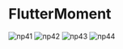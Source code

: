 # FlutterMoment
![пр41](https://github.com/user-attachments/assets/a50a571e-812c-4ccc-8867-99ebdc5f583f)
![пр42](https://github.com/user-attachments/assets/c426a281-8391-42be-b8b5-6ab6e8c66fa8)
![пр43](https://github.com/user-attachments/assets/296760dd-551b-46a6-aa3d-27f35e4efac0)
![пр44](https://github.com/user-attachments/assets/9ca4bc10-0bc2-4d1d-9a32-7ba9490ff7a2)
